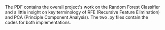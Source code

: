 The PDF contains the overall project's work on the Random Forest Classifier and a little insight on key terminology of RFE (Recursive Feature Elimination) and PCA (Principle Component Analysis).
The two .py files contain the codes for both implementations. 
